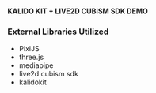 #### KALIDO KIT + LIVE2D CUBISM SDK DEMO

### External Libraries Utilized
- PixiJS
- three.js
- mediapipe
- live2d cubism sdk
- kalidokit